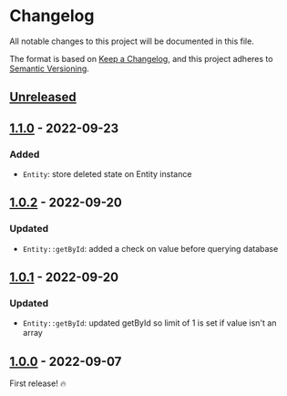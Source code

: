 # Changelog

All notable changes to this project will be documented in this file.

The format is based on [Keep a Changelog](https://keepachangelog.com/en/1.0.0/),
and this project adheres to [Semantic Versioning](https://semver.org/spec/v2.0.0.html).

## [Unreleased]

## [1.1.0] - 2022-09-23

### Added

- `Entity`: store deleted state on Entity instance

## [1.0.2] - 2022-09-20

### Updated

- `Entity::getById`: added a check on value before querying database

## [1.0.1] - 2022-09-20

### Updated

- `Entity::getById`: updated getById so limit of 1 is set if value isn't an array

## [1.0.0] - 2022-09-07

First release! :fire:

[unreleased]: https://github.com/jahidulpabelislam/orm/compare/v1.1.0...HEAD
[1.1.0]: https://github.com/jahidulpabelislam/orm/compare/v1.0.2...v1.1.0
[1.0.2]: https://github.com/jahidulpabelislam/orm/compare/v1.0.1...v1.0.2
[1.0.1]: https://github.com/jahidulpabelislam/orm/compare/v1.0.0...v1.0.1
[1.0.0]: https://github.com/jahidulpabelislam/orm/releases/tag/v1.0.0
